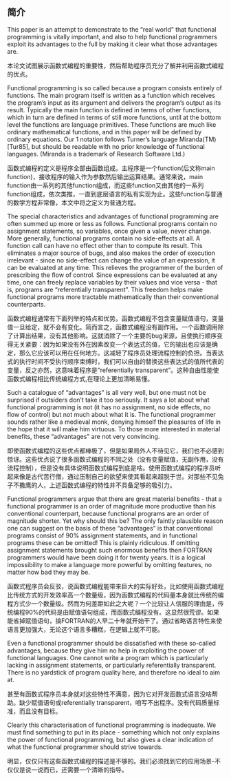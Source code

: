 ## 简介
This paper is an attempt to demonstrate to the “real world” that functional
programming is vitally important, and also to help functional programmers
exploit its advantages to the full by making it clear what those advantages are.

>
本论文试图展示函数式编程的重要性，然后帮助程序员充分了解并利用函数式编程的优点。


Functional programming is so called because a program consists entirely of
functions. The main program itself is written as a function which receives the
program’s input as its argument and delivers the program’s output as its result.
Typically the main function is defined in terms of other functions, which in
turn are defined in terms of still more functions, until at the bottom level the
functions are language primitives. These functions are much like ordinary mathematical
functions, and in this paper will be defined by ordinary equations. Our
1
notation follows Turner’s language Miranda(TM) [Tur85], but should be readable
with no prior knowledge of functional languages. (Miranda is a trademark
of Research Software Ltd.)

>
函数式编程的定义是程序全部由函数组成。主程序是一个function(后文称main function)，接收程序的输入作为参数然后输出运算结果。通常来说，main function由一系列的其他function组成，而这些function又由其他的一系列function组成，依次类推，一直到底层语言的私有实现为止。这些function与普通的数学方程非常像，本文中将之定义为普通方程。

The special characteristics and advantages of functional programming are
often summed up more or less as follows. Functional programs contain no
assignment statements, so variables, once given a value, never change. More
generally, functional programs contain no side-effects at all. A function call can
have no effect other than to compute its result. This eliminates a major source
of bugs, and also makes the order of execution irrelevant - since no side-effect
can change the value of an expression, it can be evaluated at any time. This
relieves the programmer of the burden of prescribing the flow of control. Since
expressions can be evaluated at any time, one can freely replace variables by
their values and vice versa - that is, programs are “referentially transparent”.
This freedom helps make functional programs more tractable mathematically
than their conventional counterparts.

>
函数式编程通常有下面列举的特点和优势。函数式编程不包含变量赋值语句，变量值一旦给定，就不会有变化。简而言之，函数式编程没有副作用。一个函数调用除了计算出结果，没有其他影响。这就消除了一个主要的bug来源，且使执行顺序变得无关紧要：因为如果没有外在因素改变一个表达式的值，它的输出也应该是确定，那么它应该可以用在任何地方。这减轻了程序员处理流程控制的负担。当表达式的执行时间不受执行顺序束缚时，我们可以自由的替换这些表达式的值所代表的变量，反之亦然，这意味着程序是“referentially transparent”。这种自由性能使函数式编程相比传统编程方式,在理论上更加清晰易懂。


Such a catalogue of “advantages” is all very well, but one must not be surprised
if outsiders don’t take it too seriously. It says a lot about what functional
programming is not (it has no assignment, no side effects, no flow of control) but
not much about what it is. The functional programmer sounds rather like a medieval
monk, denying himself the pleasures of life in the hope that it will make
him virtuous. To those more interested in material benefits, these “advantages”
are not very convincing.

>
即使函数式编程的这些优点都棒极了，但是如果局外人不待见它，我们也不必感到惊讶。这些优点说了很多函数式编程的不同之处（没有变量赋值，无副作用，没有流程控制），但是没有具体说明函数式编程到底是啥。使用函数式编程的程序员听起来像是古代苦行僧，通过压制自己的欲望来使其看起来超脱于世。对那些不见兔子不撒鹰的人，上述函数式编程的特性并不具备足够的吸引力。

Functional programmers argue that there are great material benefits - that
a functional programmer is an order of magnitude more productive than his
conventional counterpart, because functional programs are an order of magnitude
shorter. Yet why should this be? The only faintly plausible reason one
can suggest on the basis of these “advantages” is that conventional programs
consist of 90% assignment statements, and in functional programs these can be
omitted! This is plainly ridiculous. If omitting assignment statements brought
such enormous benefits then FORTRAN programmers would have been doing it
for twenty years. It is a logical impossibility to make a language more powerful
by omitting features, no matter how bad they may be.

>
函数式程序员会反驳，说函数式编程能带来巨大的实际好处，比如使用函数式编程比传统方式的开发效率高一个数量级，因为函数式编程的代码量本身就比传统的编程方式少一个数量级。然而为何差距如此之大呢？一个比较让人信服的理由是，传统编程90%的代码是由赋值语句组成，而函数式编程没有。这显然很荒谬。如果能省掉赋值语句，搞FORTRAN的人早二十年就开始干了。通过省略语言特性来使语言更加强大，无论这个语言多糟糕，在逻辑上就不可能。


Even a functional programmer should be dissatisfied with these so-called
advantages, because they give him no help in exploiting the power of functional
languages. One cannot write a program which is particularly lacking in assignment
statements, or particularly referentially transparent. There is no yardstick
of program quality here, and therefore no ideal to aim at.

>
甚至有函数式程序员本身就对这些特性不满意，因为它对开发函数式语言没啥帮助。缺少赋值语句或referentially transparent，咱写不出程序。没有代码质量标准，而且没有目标。


Clearly this characterisation of functional programming is inadequate. We
must find something to put in its place - something which not only explains the
power of functional programming, but also gives a clear indication of what the
functional programmer should strive towards.

>
明显，仅仅只有这些函数式编程的描述是不够的。我们必须找到它的应用场景-不仅仅是说一说而已，还需要一个清晰的指导。